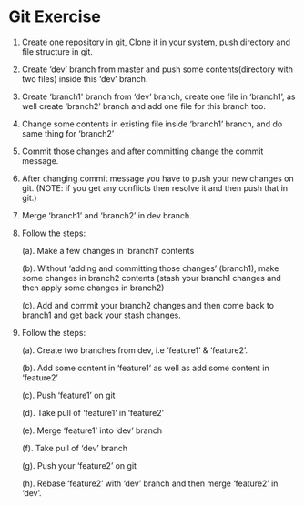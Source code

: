 # Git Exercise

1. Create one repository in git, Clone it in your system, push directory and file structure in git.

2. Create ‘dev’ branch from master and push some contents(directory with two files) inside this
‘dev’ branch.

3. Create ‘branch1' branch from ‘dev’ branch, create one file in ‘branch1’, as well create ‘branch2’ branch and
add one file for this branch too.

4. Change some contents in existing file inside ‘branch1’ branch, and do same thing for ‘branch2’

5. Commit those changes and after committing change the commit message.

6. After changing commit message you have to push your new changes on git. (NOTE: if you get any conflicts then resolve it and then push that in git.)

7. Merge ‘branch1’ and ‘branch2’ in dev branch.

8. Follow the steps:

    (a). Make a few changes in ‘branch1’ contents

    (b). Without ‘adding and committing those changes’ (branch1), make some changes in branch2 contents (stash your branch1 changes and then apply some changes in branch2)

    (c). Add and commit your branch2 changes and then come back to branch1 and get back your stash changes.

9. Follow the steps:

    (a). Create two branches from dev, i.e ‘feature1’ & ‘feature2’.

    (b). Add some content in ‘feature1’ as well as add some content in ‘feature2’

    (c). Push ‘feature1’ on git

    (d). Take pull of ‘feature1’ in ‘feature2’

    (e). Merge ‘feature1’ into ‘dev’ branch

    (f). Take pull of ‘dev’ branch

    (g). Push your ‘feature2’ on git

    (h). Rebase ‘feature2’ with ‘dev’ branch and then merge ‘feature2’ in ‘dev’.